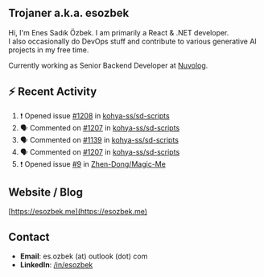 ##  Trojaner a.k.a. esozbek
Hi, I'm Enes Sadık Özbek. I am primarily a React & .NET developer.  
I also occasionally do DevOps stuff and contribute to various generative AI projects in my free time.

Currently working as Senior Backend Developer at [Nuvolog](https://nuvolog.com/).

## :zap: Recent Activity

<!--START_SECTION:activity-->
1. ❗ Opened issue [#1208](https://github.com/kohya-ss/sd-scripts/issues/1208) in [kohya-ss/sd-scripts](https://github.com/kohya-ss/sd-scripts)
2. 🗣 Commented on [#1207](https://github.com/kohya-ss/sd-scripts/pull/1207#issuecomment-2016914548) in [kohya-ss/sd-scripts](https://github.com/kohya-ss/sd-scripts)
3. 🗣 Commented on [#1139](https://github.com/kohya-ss/sd-scripts/pull/1139#issuecomment-2016910615) in [kohya-ss/sd-scripts](https://github.com/kohya-ss/sd-scripts)
4. 🗣 Commented on [#1207](https://github.com/kohya-ss/sd-scripts/pull/1207#issuecomment-2016910356) in [kohya-ss/sd-scripts](https://github.com/kohya-ss/sd-scripts)
5. ❗ Opened issue [#9](https://github.com/Zhen-Dong/Magic-Me/issues/9) in [Zhen-Dong/Magic-Me](https://github.com/Zhen-Dong/Magic-Me)
<!--END_SECTION:activity-->

## Website / Blog
[https://esozbek.me](https://esozbek.me)

## Contact
- **Email**: es.ozbek (at) outlook (dot) com
- **LinkedIn**: [/in/esozbek](https://linkedin.com/in/esozbek)
